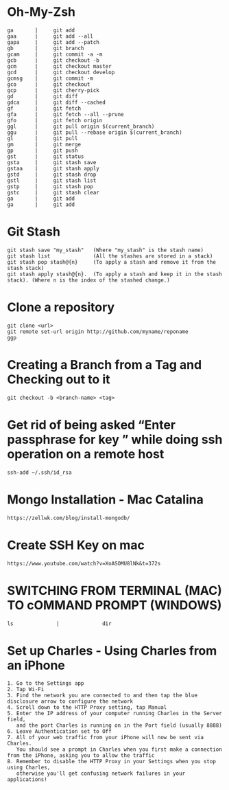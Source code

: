 # Oh-My-Zsh

    ga       |     git add
    gaa      |     git add --all
    gapa     |     git add --patch
    gb       |     git branch
    gcam     |     git commit -a -m
    gcb      |     git checkout -b
    gcm      |     git checkout master
    gcd      |     git checkout develop
    gcmsg    |     git commit -m
    gco      |     git checkout
    gcp      |     git cherry-pick
    gd       |     git diff
    gdca     |     git diff --cached
    gf       |     git fetch
    gfa      |     git fetch --all --prune
    gfo      |     git fetch origin
    ggl      |     git pull origin $(current_branch)
    ggu      |     git pull --rebase origin $(current_branch)
    gl       |     git pull
    gm       |     git merge
    gp       |     git push
    gst      |     git status
    gsta     |     git stash save
    gstaa    |     git stash apply
    gstd     |     git stash drop
    gstl     |     git stash list
    gstp     |     git stash pop
    gstc     |     git stash clear
    ga       |     git add
    ga       |     git add


# Git Stash

    git stash save "my_stash"   (Where "my_stash" is the stash name)
    git stash list              (All the stashes are stored in a stack)
    git stash pop stash@{n}     (To apply a stash and remove it from the stash stack)
    git stash apply stash@{n}.  (To apply a stash and keep it in the stash stack). (Where n is the index of the stashed change.)
    
# Clone a repository
    
    git clone <url>
    git remote set-url origin http://github.com/myname/reponame
    ggp
    
# Creating a Branch from a Tag and Checking out to it

    git checkout -b <branch-name> <tag>
    
# Get rid of being asked “Enter passphrase for key ” while doing ssh operation on a remote host

    ssh-add ~/.ssh/id_rsa

# Mongo Installation - Mac Catalina

    https://zellwk.com/blog/install-mongodb/

# Create SSH Key on mac

    https://www.youtube.com/watch?v=XoASOMU8lNk&t=372s
    
    
# SWITCHING FROM TERMINAL (MAC) TO cOMMAND PROMPT (WINDOWS) 

    ls              |              dir

# Set up Charles - Using Charles from an iPhone

    1. Go to the Settings app
    2. Tap Wi-Fi
    3. Find the network you are connected to and then tap the blue disclosure arrow to configure the network
    4. Scroll down to the HTTP Proxy setting, tap Manual
    5. Enter the IP address of your computer running Charles in the Server field, 
       and the port Charles is running on in the Port field (usually 8888)
    6. Leave Authentication set to Off
    7. All of your web traffic from your iPhone will now be sent via Charles. 
       You should see a prompt in Charles when you first make a connection from the iPhone, asking you to allow the traffic
    8. Remember to disable the HTTP Proxy in your Settings when you stop using Charles, 
       otherwise you'll get confusing network failures in your applications!
    
